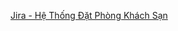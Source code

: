 [Jira - Hệ Thống Đặt Phòng Khách Sạn](https://n23dcpt047-hotelbooking.atlassian.net/jira/software/projects/SCRUM/list?filter=createdDate+%3E%3D+-1w&atlOrigin=eyJpIjoiN2I3MjNiZTk5ZWE5NDczOTg1NzBkOTUyMTgzNTZhODIiLCJwIjoiaiJ9])
 
